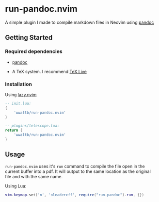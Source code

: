 # run-pandoc.nvim

A simple plugin I made to compile markdown files in Neovim using
[pandoc](https://github.com/jgm/pandoc)

## Getting Started

### Required dependencies

- [pandoc](https://github.com/jgm/pandoc) 

- A TeX system. I recommend [TeX Live](https://tug.org/texlive/)

### Installation

Using [lazy.nvim](https://github.com/folke/lazy.nvim)

```lua
-- init.lua:
{
    'wwaltb/run-pandoc.nvim'
}

-- plugins/telescope.lua:
return {
    'wwaltb/run-pandoc.nvim'
}
```

## Usage

`run-pandoc.nvim` uses it's `run` command to compile the file open in the
current buffer into a pdf. It will output to the same location as the original
file and with the same name.

Using Lua:

```lua
vim.keymap.set('n', '<leader>ff', require("run-pandoc").run, {})
```
